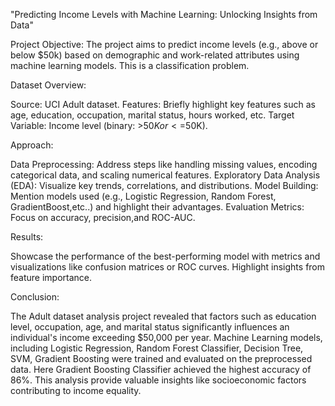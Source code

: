 "Predicting Income Levels with Machine Learning: Unlocking Insights from Data"

Project Objective:
The project aims to predict income levels (e.g., above or below $50k) based on demographic and work-related attributes using machine learning models. This is a classification problem.

Dataset Overview:

Source:  UCI Adult dataset.
Features: Briefly highlight key features such as age, education, occupation, marital status, hours worked, etc.
Target Variable: Income level (binary: >$50K or <=$50K).

Approach:

Data Preprocessing: Address steps like handling missing values, encoding categorical data, and scaling numerical features.
Exploratory Data Analysis (EDA): Visualize key trends, correlations, and distributions.
Model Building: Mention models used (e.g., Logistic Regression, Random Forest, GradientBoost,etc..) and highlight their advantages.
Evaluation Metrics: Focus on accuracy, precision,and ROC-AUC.

Results:

Showcase the performance of the best-performing model with metrics and visualizations like confusion matrices or ROC curves.
Highlight insights from feature importance.

Conclusion:

The Adult dataset analysis project revealed that factors such as education level, occupation, age, and marital status
significantly influences an individual's income exceeding $50,000 per year. Machine Learning models, including Logistic Regression,
Random Forest Classifier, Decision Tree, SVM, Gradient Boosting were trained and evaluated on the preprocessed data.
Here Gradient Boosting Classifier achieved the highest accuracy of 86%. 
This analysis provide valuable insights like socioeconomic factors contributing to income equality.
